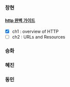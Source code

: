 ### 창현

#### [http 완벽 가이드](./changhyun/httpDefinitiveGuide/preface.md)
- [x] ch1 : overview of HTTP 
- [ ] ch2 : URLs and Resources

### 승화

### 혜진

### 동민
